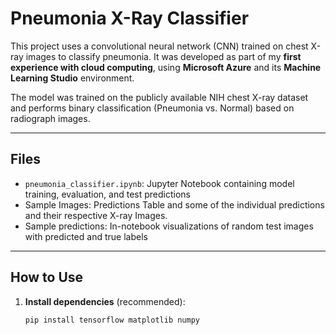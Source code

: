 # Pneumonia X-Ray Classifier

This project uses a convolutional neural network (CNN) trained on chest X-ray images to classify pneumonia. It was developed as part of my **first experience with cloud computing**, using **Microsoft Azure** and its **Machine Learning Studio** environment.

The model was trained on the publicly available NIH chest X-ray dataset and performs binary classification (Pneumonia vs. Normal) based on radiograph images.

---

## Files

- `pneumonia_classifier.ipynb`: Jupyter Notebook containing model training, evaluation, and test predictions
- Sample Images: Predictions Table and some of the individual predictions and their respective X-ray Images.
- Sample predictions: In-notebook visualizations of random test images with predicted and true labels

---

## How to Use

1. **Install dependencies** (recommended):
   ```bash
   pip install tensorflow matplotlib numpy
